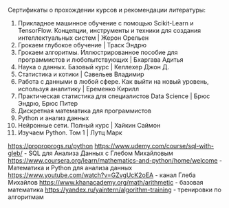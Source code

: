 Сертификаты о прохождении курсов и рекомендации литературы:


01. Прикладное машинное обучение с помощью Scikit-Learn и TensorFlow. Концепции, инструменты и техники для создания интеллектуальных систем | Жерон Орельен
02. Грокаем глубокое обучение | Траск Эндрю
03. Грокаем алгоритмы. Иллюстрированное пособие для программистов и любопытствующих | Бхаргава Адитья
04. Наука о данных. Базовый курс | Келлехер Джон Д.
05. Статистика и котики | Савельев Владимир
06. Работа с данными в любой сфере. Как выйти на новый уровень, используя аналитику | Еременко Кирилл
07. Практическая статистика для специалистов Data Science | Брюс Эндрю, Брюс Питер
08. Дискретная математика для программистов
09. Python и анализ данных
10. Нейронные сети. Полный курс | Хайкин Саймон
11. Изучаем Python. Том 1 | Лутц Марк

https://proproprogs.ru/python
https://www.udemy.com/course/sql-with-gleb/ - SQL для Анализа Данных с Глебом Михайловым
https://www.coursera.org/learn/mathematics-and-python/home/welcome - Математика и Python для анализа данных
https://www.youtube.com/watch?v=GZvgUcK2oEA - канал Глеба Михайлов
https://www.khanacademy.org/math/arithmetic - базовая математика
https://yandex.ru/yaintern/algorithm-training - тренировки по алгоритмам
